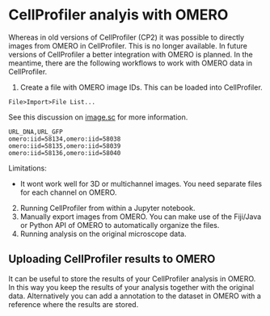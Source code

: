 # CellProfiler analyis with OMERO

Whereas in old versions of CellProfiler (CP2) it was possible to directly images from OMERO in CellProfiler. This is no longer available. In future versions of CellProfiler a better integration with OMERO is planned. In the meantime, there are the following workflows to work with OMERO data in CellProfiler.

1. Create a file with OMERO image IDs. This can be loaded into CellProfiler. 

```File>Import>File List...```

See this discussion on [image.sc](https://forum.image.sc/t/establish-connection-between-omero-cellprofiler/22438/10) for more information. 

```
URL_DNA,URL_GFP
omero:iid=58134,omero:iid=58038
omero:iid=58135,omero:iid=58039
omero:iid=58136,omero:iid=58040
```
Limitations:
- It wont work well for 3D or multichannel images. You need separate files for each channel on OMERO.

2. Running CellProfiler from within a Jupyter notebook.
3. Manually export images from OMERO. You can make use of the Fiji/Java or Python API of OMERO to automatically organize the files.
4. Running analysis on the original microscope data.

## Uploading CellProfiler results to OMERO
It can be useful to store the results of your CellProfiler analysis in OMERO. In this way you keep the results of your analysis together with the original data. Alternatively you can add a annotation to the dataset in OMERO with a reference where the results are stored. 